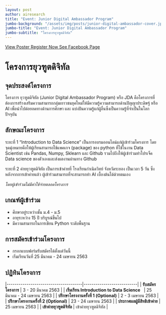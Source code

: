 ```yaml
---
layout: post
author: airesearch
title: "Event: Junior Digital Ambassador Program"
jumbo-background: "/assets/img/posts/junior-digital-ambassador-cover.jpg"
jumbo-title: "Event: Junior Digital Ambassador Program"
jumbo-subtitle: "โครงการยุวฑูตดิจิทัล"
---
```


<a class="btn btn-light rounded-0 disabled" href="/assets/img/posts/junior-digital-ambassador-cover.jpg" role="button">View Poster <i class="fas fa-external-link-alt"></i></a>
<a class="btn btn-light rounded-0" href="https://bit.ly/2R8suZ9" role="button">Register Now <i class="fas fa-external-link-alt"></i></a>
<a class="btn btn-light rounded-0" href="https://www.facebook.com/jda.thailand/" role="button">See Facebook Page <i class="fab fa-facebook"></i></a>

# โครงการยุวฑูตดิจิทัล

## จุดประสงค์โครงการ

โครงการ ยุวฑูตดิจิทัล (Junior Digital Ambassador Program) หรือ JDA คือโครงการที่ต้องการสร้างเสริมความสามารถกลุ่มเยาวชนยุคใหม่ให้มีความรู้ความสามารถด้านปัญญาประดิษฐ์ หรือ AI เพื่อนำไปต่อยอดทางด้านการศึกษา และ แบ่งปันความรู้แก่ผู้อื่นซึ่งเป็นความรู้ที่จำเป็นในโลกปัจจุบัน

## ลักษณะโครงการ

ระยะที่ 1 “Introduction to Data Science” เป็นการอบรมออนไลน์แก่ผู้เข้าร่วมโครงการ โดย จุดมุ่งหมายคือให้ผู้เรียนสามารถใช้แพคเกจ (package) ของ python ที่ใช้ในงาน Data Scientist เช่น Pandas, Numpy, Sklearn และ Github รวมไปถึงให้ผู้เข้าร่วมทำโปรเจ็ค Data science ของตัวเองและส่งผลงานผ่านทาง Github

ระยะที่ 2 ค่ายยุวฑูตดิจิทัล เป็นการเข้าค่ายที่ โรงเรียนกำเนิดวิทย์ จังหวัดระยอง เป็นเวลา 5 วัน ซึ่งหลังจากการเข้าค่ายแล้ว ผู้เข้าร่วมสามารถที่จะสามารถทำ AI เบื้องต้นได้ด้วยตนเอง

_โดยผู้เข้าร่วมไม่มีค่าใช้จ่ายตลอดโครงการ_

## เกณฑ์ผู้เข้าร่วม

- ศึกษาอยู่ระหว่างชั้น ม.4 - ม.5
- อายุระหว่าง 15 ปี บริบูรณ์ขึ้นไป
- มีความสามารถในการเขียน Python ระดับพื้นฐาน

## การสมัครเข้าร่วมโครงการ

- กรอกแบบฟอร์มรับสมัครได้ตั้งแต่วันนี้
- เริ่มเรียนวันที่ 25 มีนาคม - 24 เมษายน 2563

## ปฏิทินโครงการ

|--------------------------------------|---------------------------|
| **รับสมัครโครงการ**                        | 3 - 20 มีนาคม 2563         |
| **เริ่มเรียน Introduction to Data Science** &nbsp;  | 25 มีนาคม - 24 เมษายน 2563 |
| **ปรึกษาโครงงานครั้งที่ 1 (Optional)**        | 2 - 3 เมษายน 2563         |
| **ปรึกษาโครงงานครั้งที่ 2 (Optional)**        | 23 - 24 เมษายน 2563       |
| **ประกาศผลผู้มีสิทธิเข้าค่าย**                  | 25 เมษายน 2563            |
| **เข้าค่ายยุวฑูตดิจิทัล**                       | เข้าค่ายยุวฑูตดิจิทัล            |